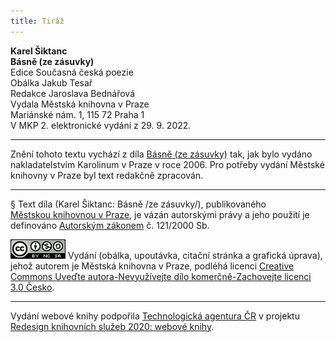 ```yaml
---
title: Tiráž
---
```


**Karel Šiktanc    
Básně (ze zásuvky)**  
Edice Současná česká poezie  
Obálka Jakub Tesař  
Redakce Jaroslava Bednářová  
Vydala Městská knihovna v Praze  
Mariánské nám. 1, 115 72 Praha 1  
V MKP 2. elektronické vydání z 29. 9. 2022.

***

Znění tohoto textu vychází z díla [Básně (ze zásuvky)](https://search.mlp.cz/cz/titul/paralipomena/2566418/#/getPodobneTituly=deskriptory-eq:138-amp:key-eq:2566418) tak, jak bylo vydáno nakladatelstvím Karolinum v Praze v roce 2006. Pro potřeby vydání Městské knihovny v Praze byl text redakčně zpracován.

***

§
Text díla (Karel Šiktanc: Básně /ze zásuvky/), publikovaného [Městskou knihovnou v Praze](https://www.mlp.cz/cz/), je vázán autorskými právy a jeho použití je definováno [Autorským zákonem](https://www.mkcr.cz/predpisy-zakonu-709.html) č. 121/2000 Sb.

[![](./resources/image001.jpg)](http://creativecommons.org/licenses/by-nc-sa/3.0/cz/)
Vydání (obálka, upoutávka, citační stránka a grafická úprava), jehož autorem je Městská knihovna v Praze, podléhá licenci [Creative Commons Uveďte autora-Nevyužívejte dílo komerčně-Zachovejte licenci 3.0 Česko](https://creativecommons.org/licenses/by-nc-sa/3.0/cz/).

***

Vydání webové knihy podpořila [Technologická agentura ČR](https://www.tacr.cz/) v projektu [Redesign knihovních služeb 2020: webové knihy](https://starfos.tacr.cz/cs/project/TL04000391).